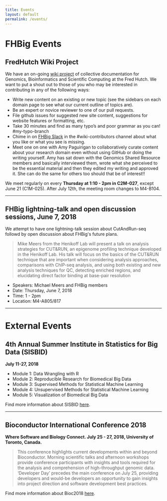 ```yaml
---
title: Events
layout: default
permalink: /events/
---
```

# FHBig Events

## FredHutch Wiki Project

We have an on-going [wiki project](https://fredhutch.github.io/wiki/) of collective documentation for Genomics, Bioinformatics and Scientific Computing at the Fred Hutch. We want to put a shout out to those of you who may be interested in contributing in any of the following ways:  

- Write new content on an existing or new topic (see the sidebars on each domain page to see what our current outline of topics are).
- Be an expert or novice reviewer to one of our pull requests.
- File github issues for suggested new site content, suggestions for website features or formatting, etc. 
- Take 30 minutes and find as many typo’s and poor grammar as you can! #my-typo-branch
- Chime in on [FHBig Slack](https://fhbig.slack.com) in the #wiki-contributors  channel about what you like or what you see is missing.
- Meet one on one with Amy Paguirigan to collaboratively curate content about your research domain even without using GitHub or doing the writing yourself.  Amy has sat down with the Genomics Shared Resource members and basically interviewed them, wrote what she perceived to be the essential material and then they edited my writing and approved it.  She can do the same for others too should that be of interest!!

We meet regularly on every __Thursday at 1:10 - 2pm in C2M-027__, except June 21 (C1M-025). After July 12th, the meeting room changes to M4-B104.

---

## FHBig lightning-talk and open discussion sessions, June 7, 2018
We attempt to have one lightning-talk session about CutAndRun-seq followd by open discussion about FHBig's future plans.

> Mike Meers from the Henikoff Lab will present a talk on analysis strategies for CUT&RUN, an epigenome profiling technique developed in the Henikoff Lab. His talk will focus on the basics of the CUT&RUN technique that are important when considering analysis approaches, comparisons with ChIP-seq analysis, and using both existing and new analysis techniques for QC, detecting enriched regions, and elucidating direct factor binding at base-pair resolution

- Speakers: Michael Meers and FHBig members
- Date: Thursday,  June 7, 2018
- Time: 1 - 2pm
- Location: M4-A805/817

---

# External Events

## 4th Annual Summer Institute in Statistics for Big Data (SISBID)
__July 11-27, 2018__

- Module 1: Data Wrangling with R
- Module 2: Reproducible Research for Biomedical Big Data
- Module 3: Supervised Methods for Statistical Machine Learning
- Module 4: Unsupervised Methods for Statistical Machine Learning
- Module 5: Visualization of Biomedical Big Data

Find more information about SISBID [here](http://www.biostat.washington.edu/suminst/sisbid).

---

## Bioconductor International Conference 2018
__Where Software and Biology Connect. July 25 - 27, 2018, University of Toronto, Canada.__

> This conference highlights current developments within and beyond Bioconductor. Morning scientific talks and afternoon workshops provide conference participants with insights and tools required for the analysis and comprehension of high-throughput genomic data. ‘Developer Day’ precedes the main conference on July 25, providing developers and would-be developers an opportunity to gain insights into project direction and software development best practices.

Find more information about Bioc2018 [here](http://bioc2018.bioconductor.org/).
